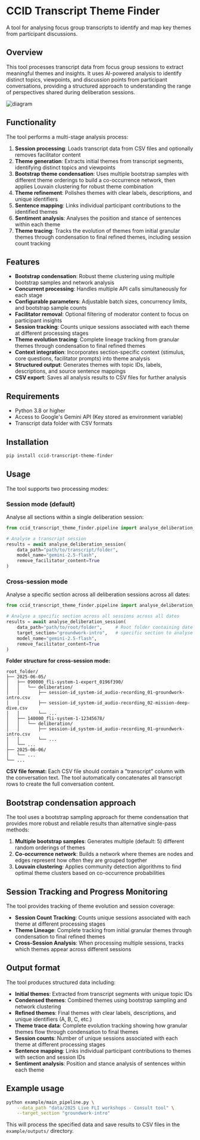 # CCID Transcript Theme Finder

A tool for analysing focus group transcripts to identify and map key themes from participant discussions.

## Overview

This tool processes transcript data from focus group sessions to extract meaningful themes and insights. It uses AI-powered analysis to identify distinct topics, viewpoints, and discussion points from participant conversations, providing a structured approach to understanding the range of perspectives shared during deliberation sessions.

![diagram](https://igl-public.s3.eu-west-2.amazonaws.com/misc/basic_pipeline.svg)

## Functionality

The tool performs a multi-stage analysis process:

1. **Session processing**: Loads transcript data from CSV files and optionally removes facilitator content
2. **Theme generation**: Extracts initial themes from transcript segments, identifying distinct topics and viewpoints
3. **Bootstrap theme condensation**: Uses multiple bootstrap samples with different theme orderings to build a co-occurrence network, then applies Louvain clustering for robust theme combination
4. **Theme refinement**: Polishes themes with clear labels, descriptions, and unique identifiers
5. **Sentence mapping**: Links individual participant contributions to the identified themes
6. **Sentiment analysis**: Analyses the position and stance of sentences within each theme
7. **Theme tracing**: Tracks the evolution of themes from initial granular themes through condensation to final refined themes, including session count tracking

## Features

- **Bootstrap condensation**: Robust theme clustering using multiple bootstrap samples and network analysis
- **Concurrent processing**: Handles multiple API calls simultaneously for each stage
- **Configurable parameters**: Adjustable batch sizes, concurrency limits, and bootstrap sample counts
- **Facilitator removal**: Optional filtering of moderator content to focus on participant insights
- **Session tracking**: Counts unique sessions associated with each theme at different processing stages
- **Theme evolution tracing**: Complete lineage tracking from granular themes through condensation to final refined themes
- **Context integration**: Incorporates section-specific context (stimulus, core questions, facilitator prompts) into theme analysis
- **Structured output**: Generates themes with topic IDs, labels, descriptions, and source sentence mappings
- **CSV export**: Saves all analysis results to CSV files for further analysis

## Requirements

- Python 3.8 or higher
- Access to Google's Gemini API (Key stored as environment variable)
- Transcript data folder with CSV formats

## Installation

```bash
pip install ccid-transcript-theme-finder
```

## Usage

The tool supports two processing modes:

### Session mode (default)
Analyse all sections within a single deliberation session:

```python
from ccid_transcript_theme_finder.pipeline import analyse_deliberation_session

# Analyse a transcript session
results = await analyse_deliberation_session(
    data_path="path/to/transcript/folder",
    model_name="gemini-2.5-flash",
    remove_facilitator_content=True
)
```

### Cross-session mode
Analyse a specific section across all deliberation sessions across all dates:

```python
from ccid_transcript_theme_finder.pipeline import analyse_deliberation_session

# Analyse a specific section across all sessions across all dates
results = await analyse_deliberation_session(
    data_path="path/to/root/folder",     # Root folder containing date folders
    target_section="groundwork-intro",   # specific section to analyse
    model_name="gemini-2.5-flash",
    remove_facilitator_content=True
)
```

**Folder structure for cross-session mode:**
```
root_folder/
├── 2025-06-05/
│   ├── 090000_fli-system-1-expert_0196f390/
│   │   └── deliberation/
│   │       ├── session-id_system-id_audio-recording_01-groundwork-intro.csv
│   │       ├── session-id_system-id_audio-recording_02-mission-deep-dive.csv
│   │       └── ...
│   ├── 140000_fli-system-1-12345678/
│   │   └── deliberation/
│   │       ├── session-id_system-id_audio-recording_01-groundwork-intro.csv
│   │       └── ...
│   └── ...
├── 2025-06-06/
│   └── ...
└── ...
```

**CSV file format:**
Each CSV file should contain a "transcript" column with the conversation text. The tool automatically concatenates all transcript rows to create the full conversation content.

## Bootstrap condensation approach

The tool uses a bootstrap sampling approach for theme condensation that provides more robust and reliable results than alternative single-pass methods:

1. **Multiple bootstrap samples**: Generates multiple (default: 5) different random orderings of themes
2. **Co-occurrence network**: Builds a network where themes are nodes and edges represent how often they are grouped together
3. **Louvain clustering**: Applies community detection algorithms to find optimal theme clusters based on co-occurrence probabilities

## Session Tracking and Progress Monitoring

The tool provides tracking of theme evolution and session coverage:

- **Session Count Tracking**: Counts unique sessions associated with each theme at different processing stages
- **Theme Lineage**: Complete tracking from initial granular themes through condensation to final refined themes
- **Cross-Session Analysis**: When processing multiple sessions, tracks which themes appear across different sessions

## Output format

The tool produces structured data including:
- **Initial themes**: Extracted from transcript segments with unique topic IDs
- **Condensed themes**: Combined themes using bootstrap sampling and network clustering
- **Refined themes**: Final themes with clear labels, descriptions, and unique identifiers (A, B, C, etc.)
- **Theme trace data**: Complete evolution tracking showing how granular themes flow through condensation to final themes
- **Session counts**: Number of unique sessions associated with each theme at different processing stages
- **Sentence mapping**: Links individual participant contributions to themes with section and session IDs
- **Sentiment analysis**: Position and stance analysis of sentences within each theme

## Example usage

```bash
python example/main_pipeline.py \
    --data_path "data/2025 Live FLI workshops - Consult tool" \
    --target_section "groundwork-intro"
```

This will process the specified data and save results to CSV files in the `example/outputs/` directory.